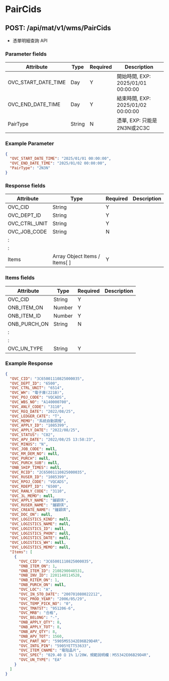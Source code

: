 # PairCids

## POST: /api/mat/v1/wms/PairCids
- 憑單明細查詢 API 

### Parameter fields

|Attribute|Type|Required|Description|
|---|---|---|---|
|OVC_START_DATE_TIME|Day|Y|開始時間, EXP: 2025/01/01 00:00:00|
|OVC_END_DATE_TIME|Day|Y|結束時間, EXP: 2025/01/02 00:00:00|
|PairType|String|N|憑單, EXP: 只能是 2N3N或2C3C|

### Example Parameter
```json
{
  "OVC_START_DATE_TIME": "2025/01/01 00:00:00",
  "OVC_END_DATE_TIME": "2025/01/02 00:00:00",
  "PairType": "2N3N"
}
```

### Response fields

|Attribute|Type|Required|Description|
|---|---|---|---|
|OVC_CID|String|Y||
|OVC_DEPT_ID|String|Y||
|OVC_CTRL_UNIT|String|Y||
|OVC_JOB_CODE|String|N||
|:||||
|:||||
|Items|Array Object Items / Items[ ]|Y||

### Items fields

|Attribute|Type|Required|Description|
|---|---|---|---|
|OVC_CID|String|Y||
|ONB_ITEM_ON|Number|Y||
|ONB_ITEM_ID|Number|Y||
|ONB_PURCH_ON|String|N||
|:||||
|:||||
|OVC_UN_TYPE|String|Y||

### Example Response
```json
{
  "OVC_CID": "3C65001110825000035",
  "OVC_DEPT_ID": "6500",
  "OVC_CTRL_UNIT": "6514",
  "OVC_WH": "電子庫(221B)",
  "OVC_POJ_CODE": "VQCADS",
  "OVC_WBS_NO": "A140000700",
  "OVC_ANLY_CODE": "3110",
  "OVC_REQ_DATE": "2022/08/25",
  "OVC_LEDGER_CATE": "T",
  "OVC_MEMO": "系統自動調撥",
  "OVC_APPLY_ID": "1085399",
  "OVC_APPLY_DATE": "2022/08/25",
  "OVC_STATUS": "C02",
  "OVC_APV_DATE": "2022/08/25 13:58:23",
  "OVC_MINUS": "N",
  "OVC_JOB_CODE": null,
  "OVC_RM_DEM_NO": null,
  "OVC_PURCH": null,
  "OVC_PURCH_SUB": null,
  "ONB_SHIP_TIMES": null,
  "OVC_RCID": "2C65001110825000035",
  "OVC_RUSER_ID": "1085399",
  "OVC_RPOJ_CODE": "VQCADS",
  "OVC_RDEPT_ID": "6500",
  "OVC_RANLY_CODE": "3110",
  "OVC_3L_MEMO": null,
  "OVC_APPLY_NAME": "鍾穎琪",
  "OVC_RUSER_NAME": "鍾穎琪",
  "OVC_CREATE_NAME": "鍾穎琪",
  "OVC_DOC_ON": null,
  "OVC_LOGISTICS_KIND": null,
  "OVC_LOGISTICS_NAME": null,
  "OVC_LOGISTICS_ID": null,
  "OVC_LOGISTICS_PHON": null,
  "OVC_LOGISTICS_DATE": null,
  "OVC_LOGISTICS_WH": null,
  "OVC_LOGISTICS_MEMO": null,
  "Items": [
    {
      "OVC_CID": "3C65001110825000035",
      "ONB_ITEM_ON": 1,
      "ONB_ITEM_ID": 2108290048531,
      "ONB_INV_ID": 2201140114528,
      "ONB_RITEM_ON": 1,
      "ONB_PURCH_ON": null,
      "OVC_LOC": "A",
      "OVC_IN_STO_DATE": "200701080022212",
      "OVC_PROD_YEAR": "2006/05/29",
      "OVC_TEMP_PICK_NO": "0",
      "OVC_TMATST": "951206-6",
      "OVC_MRB": "合格",
      "OVC_BELONG": "-",
      "ONB_APPLY_QTY": 8,
      "ONB_APPLY_TOT": 8,
      "ONB_APV_QTY": 8,
      "ONB_APV_TOT": 1560,
      "OVC_PART_NO": "5905M55342E06B29D4R",
      "OVC_INTG_PIN": "5905YETT53633",
      "OVC_ITEM_CNAME": "電阻晶片",
      "OVC_SPEC": "029.40 Ω 1% 1/20W，規範說明欄：M55342E06B29D4R",
      "OVC_UN_TYPE": "EA"
    }
  ]
}
```